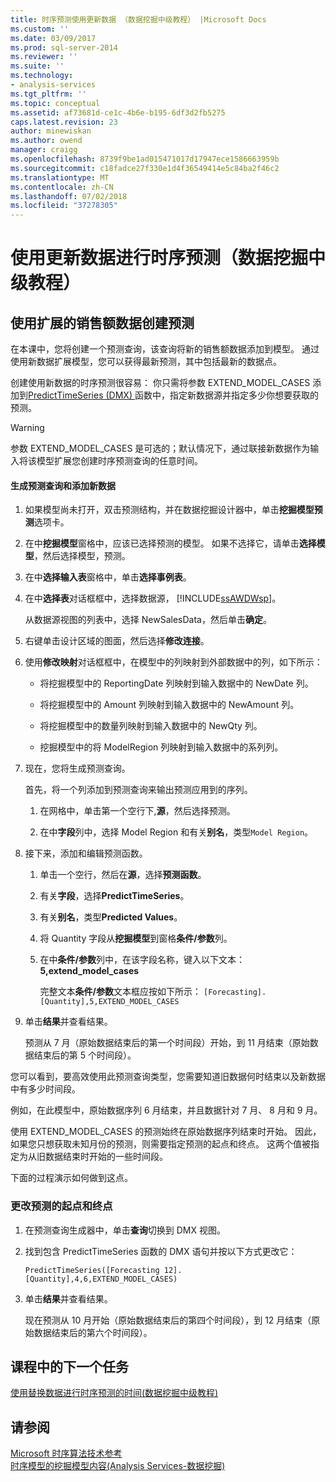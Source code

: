 ```yaml
---
title: 时序预测使用更新数据 （数据挖掘中级教程） |Microsoft Docs
ms.custom: ''
ms.date: 03/09/2017
ms.prod: sql-server-2014
ms.reviewer: ''
ms.suite: ''
ms.technology:
- analysis-services
ms.tgt_pltfrm: ''
ms.topic: conceptual
ms.assetid: af73681d-ce1c-4b6e-b195-6df3d2fb5275
caps.latest.revision: 23
author: minewiskan
ms.author: owend
manager: craigg
ms.openlocfilehash: 8739f9be1ad015471017d17947ece1586663959b
ms.sourcegitcommit: c18fadce27f330e1d4f36549414e5c84ba2f46c2
ms.translationtype: MT
ms.contentlocale: zh-CN
ms.lasthandoff: 07/02/2018
ms.locfileid: "37278305"
---
```

# <a name="time-series-predictions-using-updated-data-intermediate-data-mining-tutorial"></a>使用更新数据进行时序预测（数据挖掘中级教程）
    
## <a name="creating-predictions-using-the-extended-sales-data"></a>使用扩展的销售额数据创建预测  
 在本课中，您将创建一个预测查询，该查询将新的销售额数据添加到模型。 通过使用新数据扩展模型，您可以获得最新预测，其中包括最新的数据点。  
  
 创建使用新数据的时序预测很容易： 你只需将参数 EXTEND_MODEL_CASES 添加到[PredictTimeSeries &#40;DMX&#41; ](/sql/dmx/predicttimeseries-dmx)函数中，指定新数据源并指定多少你想要获取的预测。  
  
> [!WARNING]  
>  参数 EXTEND_MODEL_CASES 是可选的；默认情况下，通过联接新数据作为输入将该模型扩展您创建时序预测查询的任意时间。  
  
#### <a name="to-build-the-prediction-query-and-add-new-data"></a>生成预测查询和添加新数据  
  
1.  如果模型尚未打开，双击预测结构，并在数据挖掘设计器中，单击**挖掘模型预测**选项卡。  
  
2.  在中**挖掘模型**窗格中，应该已选择预测的模型。 如果不选择它，请单击**选择模型**，然后选择模型，预测。  
  
3.  在中**选择输入表**窗格中，单击**选择事例表**。  
  
4.  在中**选择表**对话框框中，选择数据源， [!INCLUDE[ssAWDWsp](../includes/ssawdwsp-md.md)]。  
  
     从数据源视图的列表中，选择 NewSalesData，然后单击**确定**。  
  
5.  右键单击设计区域的图面，然后选择**修改连接**。  
  
6.  使用**修改映射**对话框框中，在模型中的列映射到外部数据中的列，如下所示：  
  
    -   将挖掘模型中的 ReportingDate 列映射到输入数据中的 NewDate 列。  
  
    -   将挖掘模型中的 Amount 列映射到输入数据中的 NewAmount 列。  
  
    -   将挖掘模型中的数量列映射到输入数据中的 NewQty 列。  
  
    -   挖掘模型中的将 ModelRegion 列映射到输入数据中的系列列。  
  
7.  现在，您将生成预测查询。  
  
     首先，将一个列添加到预测查询来输出预测应用到的序列。  
  
    1.  在网格中，单击第一个空行下,**源**，然后选择预测。  
  
    2.  在中**字段**列中，选择 Model Region 和有关**别名**，类型`Model Region`。  
  
8.  接下来，添加和编辑预测函数。  
  
    1.  单击一个空行，然后在**源**，选择**预测函数**。  
  
    2.  有关**字段**，选择**PredictTimeSeries**。  
  
    3.  有关**别名**，类型**Predicted Values**。  
  
    4.  将 Quantity 字段从**挖掘模型**到窗格**条件/参数**列。  
  
    5.  在中**条件/参数**列中，在该字段名称，键入以下文本： **5,extend_model_cases**  
  
         完整文本**条件/参数**文本框应按如下所示： `[Forecasting].[Quantity],5,EXTEND_MODEL_CASES`  
  
9. 单击**结果**并查看结果。  
  
     预测从 7 月（原始数据结束后的第一个时间段）开始，到 11 月结束（原始数据结束后的第 5 个时间段）。  
  
 您可以看到，要高效使用此预测查询类型，您需要知道旧数据何时结束以及新数据中有多少时间段。  
  
 例如，在此模型中，原始数据序列 6 月结束，并且数据针对 7 月、 8 月和 9 月。  
  
 使用 EXTEND_MODEL_CASES 的预测始终在原始数据序列结束时开始。 因此，如果您只想获取未知月份的预测，则需要指定预测的起点和终点。 这两个值被指定为从旧数据结束时开始的一些时间段。  
  
 下面的过程演示如何做到这点。  
  
### <a name="change-the-start-and-end-points-of-the-predictions"></a>更改预测的起点和终点  
  
1.  在预测查询生成器中，单击**查询**切换到 DMX 视图。  
  
2.  找到包含 PredictTimeSeries 函数的 DMX 语句并按以下方式更改它：  
  
     `PredictTimeSeries([Forecasting 12].[Quantity],4,6,EXTEND_MODEL_CASES)`  
  
3.  单击**结果**并查看结果。  
  
     现在预测从 10 月开始（原始数据结束后的第四个时间段），到 12 月结束（原始数据结束后的第六个时间段）。  
  
## <a name="next-task-in-lesson"></a>课程中的下一个任务  
 [使用替换数据进行时序预测的时间&#40;数据挖掘中级教程&#41;](../../2014/tutorials/time-series-predictions-replacement-data-intermediate-data-mining.md)  
  
## <a name="see-also"></a>请参阅  
 [Microsoft 时序算法技术参考](../../2014/analysis-services/data-mining/microsoft-time-series-algorithm-technical-reference.md)   
 [时序模型的挖掘模型内容&#40;Analysis Services-数据挖掘&#41;](../../2014/analysis-services/data-mining/mining-model-content-for-time-series-models-analysis-services-data-mining.md)  
  
  
